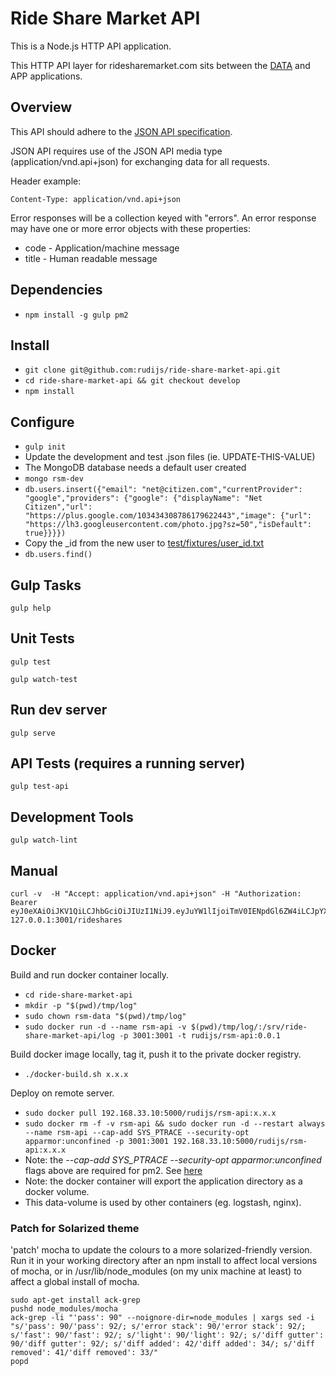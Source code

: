# Ride Share Market API

This is a Node.js HTTP API application.

This HTTP API layer for ridesharemarket.com sits between the [DATA](https://github.com/rudijs/ride-share-market-data) and APP applications.

## Overview

This API should adhere to the [JSON API specification](http://jsonapi.org).

JSON API requires use of the JSON API media type (application/vnd.api+json) for exchanging data for all requests.

Header example:

`Content-Type: application/vnd.api+json`

Error responses will be a collection keyed with "errors".
An error response may have one or more error objects with these properties:
- code - Application/machine message
- title - Human readable message

## Dependencies

- `npm install -g gulp pm2`

## Install

- `git clone git@github.com:rudijs/ride-share-market-api.git`
- `cd ride-share-market-api && git checkout develop`
- `npm install`

## Configure

- `gulp init`
- Update the development and test .json files (ie. UPDATE-THIS-VALUE)
- The MongoDB database needs a default user created
- `mongo rsm-dev`
- `db.users.insert({"email": "net@citizen.com","currentProvider": "google","providers": {"google": {"displayName": "Net Citizen","url": "https://plus.google.com/103434308786179622443","image": {"url": "https://lh3.googleusercontent.com/photo.jpg?sz=50","isDefault": true}}}})`
- Copy the _id from the new user to [test/fixtures/user_id.txt](test/fixtures/user_id.txt)
- `db.users.find()`

## Gulp Tasks

    gulp help

## Unit Tests

    gulp test

    gulp watch-test

## Run dev server

    gulp serve

## API Tests (requires a running server)

    gulp test-api

## Development Tools

    gulp watch-lint

## Manual

    curl -v  -H "Accept: application/vnd.api+json" -H "Authorization: Bearer eyJ0eXAiOiJKV1QiLCJhbGciOiJIUzI1NiJ9.eyJuYW1lIjoiTmV0IENpdGl6ZW4iLCJpYXQiOjE0MDYyNjc1ODB9.nD4JZi4XRwT8eJcdHyc8Ut9vfjFAW_52teSfgL4EeKc" 127.0.0.1:3001/rideshares

## Docker

Build and run docker container locally.

- `cd ride-share-market-api`
- `mkdir -p "$(pwd)/tmp/log"`
- `sudo chown rsm-data "$(pwd)/tmp/log"`
- `sudo docker run -d --name rsm-api -v $(pwd)/tmp/log/:/srv/ride-share-market-api/log -p 3001:3001 -t rudijs/rsm-api:0.0.1`

Build docker image locally, tag it, push it to the private docker registry.
- `./docker-build.sh x.x.x`

Deploy on remote server.
- `sudo docker pull 192.168.33.10:5000/rudijs/rsm-api:x.x.x`
- `sudo docker rm -f -v rsm-api && sudo docker run -d --restart always --name rsm-api --cap-add SYS_PTRACE --security-opt apparmor:unconfined -p 3001:3001 192.168.33.10:5000/rudijs/rsm-api:x.x.x`
- Note: the *--cap-add SYS_PTRACE --security-opt apparmor:unconfined* flags above are required for pm2. See [here](https://github.com/Unitech/PM2/issues/1086)
- Note: the docker container will export the application directory as a docker volume.
- This data-volume is used by other containers (eg. logstash, nginx).


### Patch for Solarized theme

'patch' mocha to update the colours to a more solarized-friendly version. Run it in your working directory after an npm install to affect local versions of mocha, or in /usr/lib/node_modules (on my unix machine at least) to affect a global install of mocha.

    sudo apt-get install ack-grep
    pushd node_modules/mocha
    ack-grep -li "'pass': 90" --noignore-dir=node_modules | xargs sed -i "s/'pass': 90/'pass': 92/; s/'error stack': 90/'error stack': 92/; s/'fast': 90/'fast': 92/; s/'light': 90/'light': 92/; s/'diff gutter': 90/'diff gutter': 92/; s/'diff added': 42/'diff added': 34/; s/'diff removed': 41/'diff removed': 33/"
    popd
